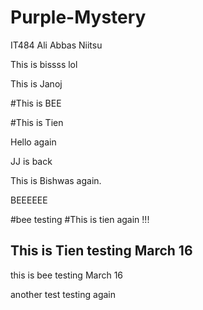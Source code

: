 # Purple-Mystery
IT484
Ali Abbas Niitsu

This is bissss lol

This is Janoj

#This is BEE

#This is Tien

Hello again

JJ is back

This is Bishwas again.

BEEEEEE


#bee testing
#This is tien again !!!

## This is Tien testing March 16

this is bee testing March 16

another test
testing again